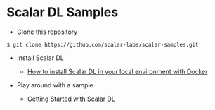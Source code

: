 # Scalar DL Samples

* Clone this repository
```
$ git clone https://github.com/scalar-labs/scalar-samples.git
```

- Install Scalar DL
  - [How to install Scalar DL in your local environment with Docker](https://github.com/scalar-labs/scalardl/blob/master/docs/installation-with-docker.md)

- Play around with a sample
  - [Getting Started with Scalar DL](https://github.com/scalar-labs/scalardl/blob/master/docs/getting-started.md)
